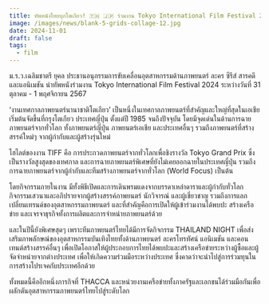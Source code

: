 ```yaml
---
title: ทัพหนังไทยบุกโตเกียว! 🇹🇭 🇯🇵 ร่วมงาน Tokyo International Film Festival 2024
image: /images/news/blank-5-grids-collage-12.jpg
date: 2024-11-01
draft: false
tags:
  - film
---
```

ม.ร.ว.เฉลิมชาตรี ยุคล ประธานอนุกรรมการขับเคลื่อนอุตสาหกรรมด้านภาพยนตร์ ละคร ซีรีส์ สารคดี และแอนิเมชัน นำทัพหนังร่วมงาน Tokyo International Film Festival 2024 ระหว่างวันที่ 31 ตุลาคม - 1 พฤศจิกายน 2567



‘งานเทศกาลภาพยนตร์นานาชาติโตเกียว’ เป็นหนึ่งในเทศกาลภาพยนตร์ที่สำคัญและใหญ่ที่สุดในเอเชีย เริ่มต้นจัดขึ้นที่กรุงโตเกียว ประเทศญี่ปุ่น ตั้งแต่ปี 1985 จนถึงปัจจุบัน โดยมีจุดเด่นในด้านการฉายภาพยนตร์จากทั่วโลก ทั้งภาพยนตร์ญี่ปุ่น ภาพยนตร์เอเชีย และประเทศอื่นๆ รวมถึงภาพยนตร์ที่สร้างสรรค์ใหม่ๆ จากผู้กำกับและผู้สร้างรุ่นใหม่ 



ไฮไลต์ของงาน TIFF คือ การประกวดภาพยนตร์จากทั่วโลกเพื่อชิงรางวัล Tokyo Grand Prix ซึ่งเป็นรางวัลสูงสุดของเทศกาล และการฉายภาพยนตร์พิเศษที่ยังไม่เคยออกฉายในประเทศญี่ปุ่น รวมถึงการฉายภาพยนตร์จากผู้กำกับและทีมสร้างภาพยนตร์จากทั่วโลก (World Focus) เป็นต้น



โดยกิจกรรมภายในงาน มีทั้งพิธีเปิดและการเดินพรมแดงจากบรรดาเหล่าดาราและผู้กำกับทั่วโลก กิจกรรมเสวนาและอภิปรายจากผู้สร้างสรรค์ภาพยนตร์ นักวิจารณ์ และผู้เชี่ยวชาญ รวมถึงการแลกเปลี่ยนเทรนด์ของอุตสาหกรรมภาพยนตร์ และที่สำคัญคือการเปิดให้ผู้เข้าร่วมงานได้พบปะ สร้างเครือข่าย และเจรจาธุรกิจทั้งการผลิตและการจำหน่ายภาพยนตร์ด้วย



และในปีนี้ยังพิเศษสุดๆ เพราะทีมภาพยนตร์ไทยได้มีการจัดกิจกรรม THAILAND NIGHT เพื่อส่งเสริมภาพลักษณ์ของอุตสาหกรรมบันเทิงไทยทั้งด้านภาพยนตร์ ละครโทรทัศน์ แอนิเมชัน และคอนเทนต์สร้างสรรค์อื่นๆ เพื่อเปิดโอกาสให้ผู้ประกอบการไทยได้พบปะและสร้างเครือข่ายระหว่างผู้ซื้อและผู้จัดจำหน่ายจากต่างประเทศ เพื่อให้เกิดความร่วมมือระหว่างประเทศ ซึ่งคาดว่าจะนำไปสู่การร่วมทุนในการสร้างโปรเจคกับประเทศอีกด้วย



ทั้งหมดนี้คืออีกหนึ่งภารกิจที่ THACCA และหน่วยงานเครือข่ายทั้งภาครัฐและเอกชนได้ร่วมมือกันเพื่อผลักดันอุตสาหกรรมภาพยนตร์ไทยไปสู่ระดับโลก
